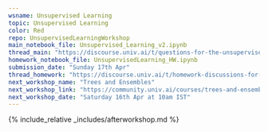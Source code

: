 ```yaml
---
wsname: Unsupervised Learning
topic: Unsupervised Learning
color: Red
repo: UnsupervisedLearningWorkshop
main_notebook_file: Unsupervised_Learning_v2.ipynb
thread_main: "https://discourse.univ.ai/t/questions-for-the-unsupervised-learning-workshop/13372?u=bbhaskar8"
homework_notebook_file: UnsupervisedLearning_HW.ipynb
submission_date: "Sunday 17th Apr"
thread_homework: "https://discourse.univ.ai/t/homework-discussions-for-the-unsupervised-learning-workshop/13373?u=bbhaskar8"
next_workshop_name: "Trees and Ensembles"
next_workshop_link: "https://community.univ.ai/courses/trees-and-ensembles/"
next_workshop_date: "Saturday 16th Apr at 10am IST"
---
```


{% include_relative _includes/afterworkshop.md %}
